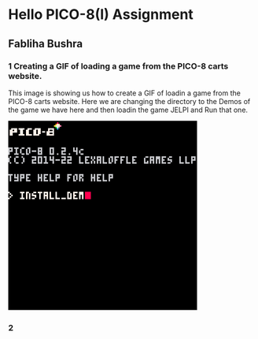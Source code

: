 # Hello PICO-8(I) Assignment
## Fabliha Bushra
### 1 Creating a GIF of loading a game from the PICO-8 carts website.

This image is showing us how to create a GIF of loadin a game from the PICO-8 carts website. Here we are changing the directory to the Demos of the game we have here and then loadin the game JELPI and Run that one.

![Creating a GIF of loading a game](/images/1_load_game.gif)

### 2
